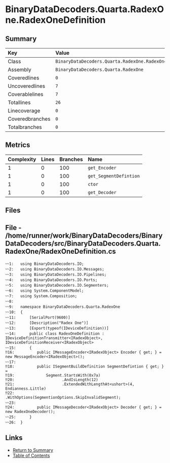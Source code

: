 ﻿# BinaryDataDecoders.Quarta.RadexOne.RadexOneDefinition

## Summary

| Key             | Value                                                   |
| :-------------- | :------------------------------------------------------ |
| Class           | `BinaryDataDecoders.Quarta.RadexOne.RadexOneDefinition` |
| Assembly        | `BinaryDataDecoders.Quarta.RadexOne`                    |
| Coveredlines    | `0`                                                     |
| Uncoveredlines  | `7`                                                     |
| Coverablelines  | `7`                                                     |
| Totallines      | `26`                                                    |
| Linecoverage    | `0`                                                     |
| Coveredbranches | `0`                                                     |
| Totalbranches   | `0`                                                     |

## Metrics

| Complexity | Lines | Branches | Name                   |
| :--------- | :---- | :------- | :--------------------- |
| 1          | 0     | 100      | `get_Encoder`          |
| 1          | 0     | 100      | `get_SegmentDefintion` |
| 1          | 0     | 100      | `ctor`                 |
| 1          | 0     | 100      | `get_Decoder`          |

## Files

## File - /home/runner/work/BinaryDataDecoders/BinaryDataDecoders/src/BinaryDataDecoders.Quarta.RadexOne/RadexOneDefinition.cs

```CSharp
〰1:   using BinaryDataDecoders.IO;
〰2:   using BinaryDataDecoders.IO.Messages;
〰3:   using BinaryDataDecoders.IO.Pipelines;
〰4:   using BinaryDataDecoders.IO.Ports;
〰5:   using BinaryDataDecoders.IO.Segmenters;
〰6:   using System.ComponentModel;
〰7:   using System.Composition;
〰8:   
〰9:   namespace BinaryDataDecoders.Quarta.RadexOne
〰10:  {
〰11:      [SerialPort(9600)]
〰12:      [Description("Radex One")]
〰13:      [Export(typeof(IDeviceDefinition))]
〰14:      public class RadexOneDefinition : IDeviceDefinitionTransmitter<IRadexObject>, IDeviceDefinitionReceiver<IRadexObject>
〰15:      {
‼16:          public IMessageEncoder<IRadexObject> Encoder { get; } = new MessageEncoder<IRadexObject>();
〰17:  
‼18:          public ISegmentBuildDefinition SegmentDefintion { get; } =
‼19:              Segment.StartsWith(0x7a)
‼20:                     .AndIsLength(12)
‼21:                     .ExtendedWithLengthAt<ushort>(4, Endianness.Little)
‼22:                     .WithOptions(SegmentionOptions.SkipInvalidSegment);
〰23:  
‼24:          public IMessageDecoder<IRadexObject> Decoder { get; } = new RadexOneDecoder();
〰25:      }
〰26:  }
```

## Links

* [Return to Summary](Summary.md)
* [Table of Contents](../TOC.md)

